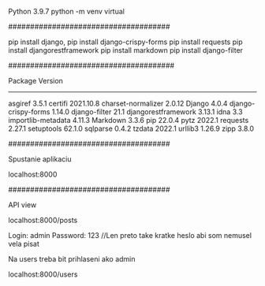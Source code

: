 Python 3.9.7
python -m venv virtual

#####################################

pip install django,
pip install django-crispy-forms
pip install requests
pip install djangorestframework
pip install markdown
pip install django-filter

######################################

Package             Version
------------------- ---------
asgiref             3.5.1
certifi             2021.10.8
charset-normalizer  2.0.12
Django              4.0.4
django-crispy-forms 1.14.0
django-filter       21.1
djangorestframework 3.13.1
idna                3.3
importlib-metadata  4.11.3
Markdown            3.3.6
pip                 22.0.4
pytz                2022.1
requests            2.27.1
setuptools          62.1.0
sqlparse            0.4.2
tzdata              2022.1
urllib3             1.26.9
zipp                3.8.0

#####################################

Spustanie aplikaciu

localhost:8000

#####################################

API view

localhost:8000/posts

Login: admin Password: 123 //Len preto take kratke heslo abi som nemusel vela pisat

Na users treba bit prihlaseni ako admin

localhost:8000/users
